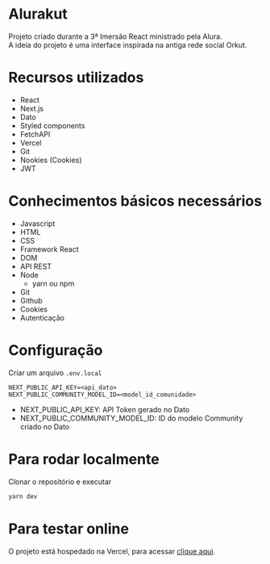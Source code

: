 # Alurakut

Projeto criado durante a 3ª Imersão React ministrado pela Alura.  
A ideia do projeto é uma interface inspirada na antiga rede social Orkut.

# Recursos utilizados

- React
- Next.js
- Dato
- Styled components
- FetchAPI
- Vercel
- Git
- Nookies (Cookies)
- JWT

# Conhecimentos básicos necessários

- Javascript
- HTML
- CSS
- Framework React
- DOM
- API REST
- Node
  - yarn ou npm
- Git
- Github
- Cookies
- Autenticação

# Configuração

Criar um arquivo `.env.local`

```
NEXT_PUBLIC_API_KEY=<api_dato>
NEXT_PUBLIC_COMMUNITY_MODEL_ID=<model_id_comunidade>
```

- NEXT_PUBLIC_API_KEY: API Token gerado no Dato
- NEXT_PUBLIC_COMMUNITY_MODEL_ID: ID do modelo Community criado no Dato

# Para rodar localmente

Clonar o repositório e executar

```bash
yarn dev
```

# Para testar online

O projeto está hospedado na Vercel, para acessar [clique aqui](httpa://alurakut-danilok.vercel.app).
